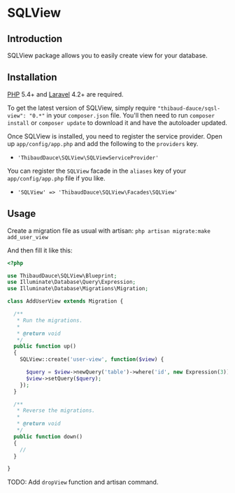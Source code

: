 SQLView
=======

## Introduction

SQLView package allows you to easily create view for your database.

## Installation
[PHP](https://php.net) 5.4+ and [Laravel](http://laravel.com) 4.2+ are required.

To get the latest version of SQLView, simply require `"thibaud-dauce/sqsl-view": "0.*"` in your `composer.json` file. You'll then need to run `composer install` or `composer update` to download it and have the autoloader updated.

Once SQLView is installed, you need to register the service provider. Open up `app/config/app.php` and add the following to the `providers` key.

* `'ThibaudDauce\SQLView\SQLViewServiceProvider'`

You can register the `SQLView` facade in the `aliases` key of your `app/config/app.php` file if you like.

* `'SQLView' => 'ThibaudDauce\SQLView\Facades\SQLView'`

## Usage

Create a migration file as usual with artisan:
`php artisan migrate:make add_user_view`

And then fill it like this:

```php
<?php

use ThibaudDauce\SQLView\Blueprint;
use Illuminate\Database\Query\Expression;
use Illuminate\Database\Migrations\Migration;

class AddUserView extends Migration {

  /**
   * Run the migrations.
   *
   * @return void
   */
  public function up()
  {
    SQLView::create('user-view', function($view) {

      $query = $view->newQuery('table')->where('id', new Expression(3));
      $view->setQuery($query);
    });
  }

  /**
   * Reverse the migrations.
   *
   * @return void
   */
  public function down()
  {
    //
  }

}
```

TODO: Add `dropView` function and artisan command.
